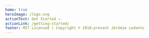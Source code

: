 ```yaml
---
home: true
heroImage: /logo.svg
actionText: Get Started →
actionLink: /getting-started/
footer: MIT Licensed | Copyright © 2018-present Jérémie Ledentu
---
```

